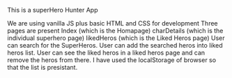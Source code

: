 

This is a superHero Hunter App

We are using vanilla JS plus basic HTML and CSS for development
Three pages are present
Index (which is the Homapage)
charDetails (which is the individual superhero page)
likedHeros (which is the Liked Heros page)
User can search for the SuperHeros.
User can add the searched heros into liked heros list.
User can see the liked heros in a liked heros page and can remove the heros from there.
I have used the localStorage of browser so that the list is presistant.
